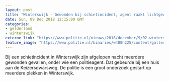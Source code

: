 ```yaml
---
layout: post
title: "Winterswijk - Gewonden bij schietincident, agent raakt lichtgewond"
date: Sun, 09 Dec 2018 12:15:00 GMT
categories: 
- gelderland 
- winterswijk 
externe_link: "https://www.politie.nl/nieuws/2018/december/9/02-winterswijk-gewonden-bij-schietincident-agent-raakt-lichtgewond.html"
feature_image: "https://www.politie.nl/binaries/w400h225/content/gallery/politie/stockfotos/algemeen/dienstwapen-in-holster-agent.jpg"
---
```


Bij een schietincident in Winterswijk zijn afgelopen nacht meerdere gewonden gevallen, onder wie een politieagent. Dat gebeurde bij een huis aan de Keizersdwarsweg. De politie is een groot onderzoek gestart op meerdere plekken in Winterswijk.
